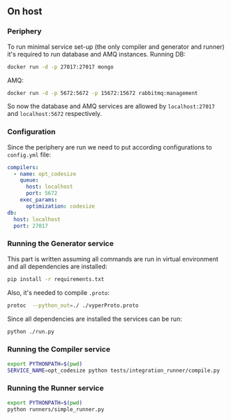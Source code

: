## On host

### Periphery

To run minimal service set-up (the only compiler and generator and runner) it's required to run database and AMQ
instances.
Running DB:

```bash
docker run -d -p 27017:27017 mongo
```

AMQ:

```bash
docker run -d -p 5672:5672 -p 15672:15672 rabbitmq:management
```

So now the database and AMQ services are allowed by `localhost:27017` and `localhost:5672` respectively.

### Configuration

Since the periphery are run we need to put according configurations to `config.yml` file:

```yaml
compilers:
  - name: opt_codesize
    queue:
      host: localhost
      port: 5672
    exec_params:
      optimization: codesize
db:
  host: localhost
  port: 27017
```

### Running the Generator service

This part is written assuming all commands are run in virtual environment and all dependencies are installed:

```bash
pip install -r requirements.txt
```

Also, it's needed to compile `.proto`:

```bash
protoc  --python_out=./ ./vyperProto.proto
```

Since all dependencies are installed the services can be run:

```bash
python ./run.py
```

### Running the Compiler service

```bash
export PYTHONPATH=$(pwd)
SERVICE_NAME=opt_codesize python tests/integration_runner/compile.py
```

### Running the Runner service

```bash
export PYTHONPATH=$(pwd)
python runners/simple_runner.py
```